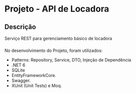 #  Projeto - API de Locadora

## Descrição
Serviço REST para gerenciamento básico de locadora

### 

No desenvolvimento do Projeto, foram utilizados:

- Patterns: Repository, Service, DTO, Injeção de Dependência
- .NET 6
- SQLite
- EntityFrameworkCore.
- Swagger.
- XUnit (Unit Tests) e Moq.
